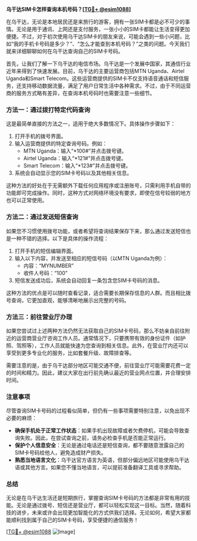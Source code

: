 **乌干达SIM卡怎样查询本机号码？[[TG💪+ @esim1088](https://t.me/s/esim1088)]**

在乌干达，无论是本地居民还是来旅行的游客，拥有一张SIM卡都是必不可少的事情。无论是用于通讯、上网还是支付服务，一张小小的SIM卡都能让生活变得更加便捷。不过，对于初次使用乌干达SIM卡的朋友来说，可能会遇到一些小问题，比如“我的手机卡号码是多少？”、“怎么才能查到本机号码？”之类的问题。今天我们就来详细聊聊如何在乌干达查询自己的SIM卡号码。

首先，让我们了解一下乌干达的电信市场。乌干达是一个发展中国家，其通信行业近年来得到了快速发展。目前，乌干达的主要运营商包括MTN Uganda、Airtel Uganda和Smart Telecom。这些运营商提供的SIM卡不仅支持语音通话和短信服务，还支持移动数据流量，满足了用户日常生活中各种需求。不过，由于不同运营商的服务方式略有差异，在查询本机号码时也需要注意一些细节。

### **方法一：通过拨打特定代码查询**
这是最简单直接的方法之一，适用于绝大多数情况下。具体操作步骤如下：

1. 打开手机的拨号界面。
2. 输入运营商提供的特定查询号码。例如：
   - MTN Uganda：输入“*100#”并点击拨号键。
   - Airtel Uganda：输入“*121#”并点击拨号键。
   - Smart Telecom：输入“*123#”并点击拨号键。
3. 系统会自动显示您的SIM卡号码以及其他相关信息。

这种方法的好处在于无需额外下载任何应用程序或注册账号，只需利用手机自带的功能即可完成操作。同时，这种方式对网络环境没有要求，即使在信号较弱的地方也可以正常使用。

### **方法二：通过发送短信查询**
如果您不习惯使用拨号功能，或者希望将查询结果保存下来，那么通过发送短信也是一种不错的选择。以下是具体的操作流程：

1. 打开手机的短信编辑界面。
2. 输入以下内容，并发送至相应的短信号码（以MTN Uganda为例）：
   - 内容：“MYNUMBER”
   - 收件人号码：“100”
3. 短信发送成功后，系统会自动回复一条包含您SIM卡号码的消息。

这种方法的优点是可以随时查看记录，适合需要长期保存信息的人群。而且相比拨号查询，它更加直观，能够清晰地展示出完整的号码。

### **方法三：前往营业厅办理**
如果您尝试过上述两种方法仍然无法获取自己的SIM卡号码，那么不妨亲自前往附近的运营商营业厅咨询工作人员。通常情况下，只要携带有效的身份证件（如护照、驾照等），工作人员就能快速为您查询到相关信息。此外，在营业厅内还可以享受到更多专业化的服务，比如套餐升级、故障排查等。

需要注意的是，由于乌干达部分地区可能交通不便，前往营业厅可能需要花费一定的时间和精力。因此，建议大家在出行前先确认最近的营业网点位置，并合理安排时间。

### **注意事项**
尽管查询SIM卡号码的过程看似简单，但仍有一些事项需要特别注意，以免出现不必要的麻烦：

- **确保手机处于正常工作状态**：如果手机出现故障或者欠费停机，可能会导致查询失败。因此，在尝试查询之前，请务必检查手机是否能正常运行。
- **保护个人信息安全**：无论是通过电话还是短信查询，都不要随意泄露自己的SIM卡号码给他人，避免造成财产损失。
- **熟悉当地语言文化**：乌干达官方语言为英语，但部分偏远地区可能使用乌干达语或其他方言。如果您不懂当地语言，可以提前准备翻译工具或寻求帮助。

### **总结**
无论是在乌干达生活还是短期旅行，掌握查询SIM卡号码的方法都是非常有用的技能。无论是通过拨号、短信还是营业厅，都可以轻松实现这一目标。当然，随着科技的进步，未来或许会出现更加智能化的方式供我们选择。无论如何，希望大家都能顺利找到属于自己的SIM卡号码，享受便捷的通信服务！

[[TG💪+ @esim1088](https://t.me/s/esim1088) ![Image](https://i.postimg.cc/4NQfJmqS/Snipaste-2025-05-13-00-14-12.png)]